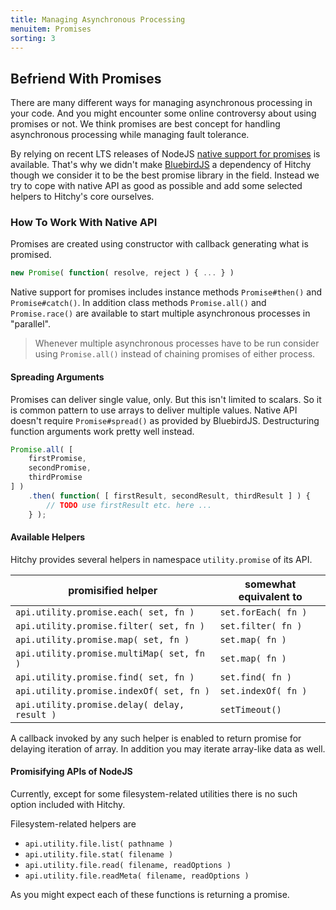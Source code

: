 ```yaml
---
title: Managing Asynchronous Processing
menuitem: Promises
sorting: 3
---
```


## Befriend With Promises

There are many different ways for managing asynchronous processing in your code. And you might encounter some online controversy about using promises or not. We think promises are best concept for handling asynchronous processing while managing fault tolerance. 

By relying on recent LTS releases of NodeJS [native support for promises](https://developer.mozilla.org/de/docs/Web/JavaScript/Reference/Global_Objects/Promise) is available. That's why we didn't make [BluebirdJS](http://bluebirdjs.com) a dependency of Hitchy though we consider it to be the best promise library in the field. Instead we try to cope with native API as good as possible and add some selected helpers to Hitchy's core ourselves.

### How To Work With Native API

Promises are created using constructor with callback generating what is promised.

```javascript
new Promise( function( resolve, reject ) { ... } )
```

Native support for promises includes instance methods `Promise#then()` and `Promise#catch()`. In addition class methods `Promise.all()` and `Promise.race()` are available to start multiple asynchronous processes in "parallel".

> Whenever multiple asynchronous processes have to be run consider using `Promise.all()` instead of chaining promises of either process.

#### Spreading Arguments

Promises can deliver single value, only. But this isn't limited to scalars. So it is common pattern to use arrays to deliver multiple values. Native API doesn't require `Promise#spread()` as provided by BluebirdJS. Destructuring function arguments work pretty well instead.

```javascript
Promise.all( [
	firstPromise,
	secondPromise,
	thirdPromise
] )
	.then( function( [ firstResult, secondResult, thirdResult ] ) {
		// TODO use firstResult etc. here ...
	} );
```

#### Available Helpers

Hitchy provides several helpers in namespace `utility.promise` of its API.

| promisified helper                           | somewhat equivalent to |
| -------------------------------------------- | ---------------------- |
| `api.utility.promise.each( set, fn )`        | `set.forEach( fn )`    |
| `api.utility.promise.filter( set, fn )`      | `set.filter( fn )`     |
| `api.utility.promise.map( set, fn )`         | `set.map( fn )`        |
| `api.utility.promise.multiMap( set, fn )`    | `set.map( fn )`        |
| `api.utility.promise.find( set, fn )`        | `set.find( fn )`       |
| `api.utility.promise.indexOf( set, fn )`     | `set.indexOf( fn )`    |
| `api.utility.promise.delay( delay, result )` | `setTimeout()`         |

A callback invoked by any such helper is enabled to return promise for delaying iteration of array. In addition you may iterate array-like data as well.

#### Promisifying APIs of NodeJS

Currently, except for some filesystem-related utilities there is no such option included with Hitchy.

Filesystem-related helpers are

* `api.utility.file.list( pathname )`
* `api.utility.file.stat( filename )`
* `api.utility.file.read( filename, readOptions )`
* `api.utility.file.readMeta( filename, readOptions )`

As you might expect each of these functions is returning a promise.
